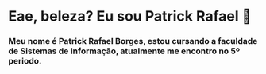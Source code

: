 # Eae, beleza? Eu sou Patrick Rafael 👋

### Meu nome é Patrick Rafael Borges, estou cursando a faculdade de Sistemas de Informação, atualmente me encontro no 5º periodo.




<!--
**Patrick-Rafael/Patrick-Rafael** is a ✨ _special_ ✨ repository because its `README.md` (this file) appears on your GitHub profile.

Here are some ideas to get you started:

- 🔭 I’m currently working on ...
- 🌱 I’m currently learning ...
- 👯 I’m looking to collaborate on ...
- 🤔 I’m looking for help with ...
- 💬 Ask me about ...
- 📫 How to reach me: ...
- 😄 Pronouns: ...
- ⚡ Fun fact: ...
-->
